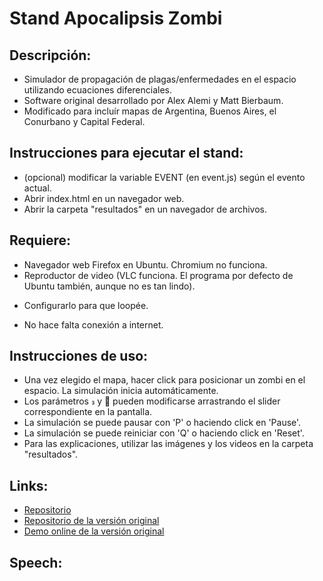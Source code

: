 Stand Apocalipsis Zombi
===

Descripción:
---
 * Simulador de propagación de plagas/enfermedades en el espacio utilizando ecuaciones diferenciales.
 * Software original desarrollado por Alex Alemi y Matt Bierbaum.
 * Modificado para incluír mapas de Argentina, Buenos Aires, el Conurbano y Capital Federal.

Instrucciones para ejecutar el stand:
---
 * (opcional) modificar la variable EVENT (en event.js) según el evento actual.
 * Abrir index.html en un navegador web.
 * Abrir la carpeta "resultados" en un navegador de archivos.

Requiere:
---
 * Navegador web Firefox en Ubuntu. Chromium no funciona.
 * Reproductor de video (VLC funciona. El programa por defecto de Ubuntu también, aunque no es tan lindo).
  - Configurarlo para que loopée.
 * No hace falta conexión a internet.

Instrucciones de uso:
---
 * Una vez elegido el mapa, hacer click para posicionar un zombi en el espacio. La simulación inicia automáticamente.
 * Los parámetros  y  pueden modificarse arrastrando el slider correspondiente en la pantalla.
 * La simulación se puede pausar con 'P' o haciendo click en 'Pause'.
 * La simulación se puede reiniciar con 'Q' o haciendo click en 'Reset'.
 * Para las explicaciones, utilizar las imágenes y los videos en la carpeta "resultados".

Links:
---
 * [Repositorio](https://git.exactas.uba.ar/extension-dc/stand-zombis/)
 * [Repositorio de la versión original](https://github.com/mattbierbaum/zombies-usa/)
 * [Demo online de la versión original](http://mattbierbaum.github.io/zombies-usa/)

Speech:
---